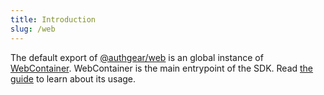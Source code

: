 ```yaml
---
title: Introduction
slug: /web
---
```


The default export of [@authgear/web](./modules) is an global instance of [WebContainer](./classes/WebContainer). WebContainer is the main entrypoint of the SDK. Read [the guide](https://docs.authgear.com/get-started/website) to learn about its usage.
